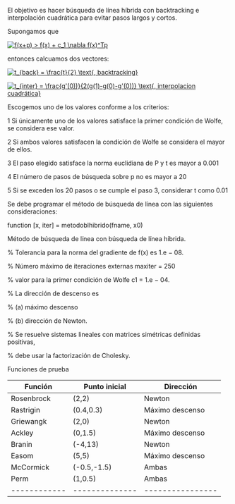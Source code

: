 El objetivo es hacer búsqueda de línea híbrida con backtracking e interpolación cuadrática para evitar pasos largos y cortos.

Supongamos que 

<a href="https://www.codecogs.com/eqnedit.php?latex=f(x&plus;p)&space;>&space;f(x)&space;&plus;&space;c_1&space;\nabla&space;f(x)^Tp" target="_blank"><img src="https://latex.codecogs.com/gif.latex?f(x&plus;p)&space;>&space;f(x)&space;&plus;&space;c_1&space;\nabla&space;f(x)^Tp" title="f(x+p) > f(x) + c_1 \nabla f(x)^Tp" /></a>

entonces calcuamos dos vectores:

<a href="https://www.codecogs.com/eqnedit.php?latex=t_{back}&space;=&space;\frac{t}{2}&space;\text{,&space;backtracking}" target="_blank"><img src="https://latex.codecogs.com/gif.latex?t_{back}&space;=&space;\frac{t}{2}&space;\text{,&space;backtracking}" title="t_{back} = \frac{t}{2} \text{, backtracking}" /></a>

<a href="https://www.codecogs.com/eqnedit.php?latex=t_{inter}&space;=&space;\frac{g'(0))}{2(g(1)-g(0)-g'(0))}&space;\text{,&space;interpolacion&space;cuadrática}" target="_blank"><img src="https://latex.codecogs.com/gif.latex?t_{inter}&space;=&space;\frac{g'(0))}{2(g(1)-g(0)-g'(0))}&space;\text{,&space;interpolacion&space;cuadrática}" title="t_{inter} = \frac{g'(0))}{2(g(1)-g(0)-g'(0))} \text{, interpolacion cuadrática}" /></a>

Escogemos uno de los valores conforme a los criterios:

1 Si únicamente uno de los valores satisface la primer condición de Wolfe, se considera ese valor.

2 Si ambos valores satisfacen la condición de Wolfe se considera el mayor de ellos.

3 El paso elegido satisface la norma euclidiana de P y t es mayor a 0.001

4 El número de pasos de búsqueda sobre p no es mayor a 20

5 Si se exceden los 20 pasos o se cumple el paso 3, considerar t como 0.01

Se debe programar el método de búsqueda de línea con las siguientes consideraciones:

function [x, iter] = metodoblhibrido(fname, x0)

Método de búsqueda de línea con búsqueda de línea híbrida.

% Tolerancia para la norma del gradiente de f(x) es 1.e − 08.

% Número máximo de iteraciones externas maxiter = 250

% valor para la primer condición de Wolfe c1 = 1.e − 04.

% La dirección de descenso es

% (a) máximo descenso

% (b) dirección de Newton.

% Se resuelve sistemas lineales con matrices simétricas definidas positivas,

% debe usar la factorización de Cholesky.

Funciones de prueba

| Función    | Punto inicial | Dirección       |
| ---------- | ------------- | ----------------|
| Rosenbrock | (2,2)         | Newton          |
| Rastrigin  | (0.4,0.3)     | Máximo descenso |
| Griewangk  | (2,0)         | Newton          |
| Ackley     | (0,1.5)       | Máximo descenso |
| Branin     | (-4,13)       | Newton          |
| Easom      | (5,5)         | Máximo descenso |
| McCormick  | (-0.5,-1.5)   | Ambas           |
| Perm       | (1,0.5)       | Ambas           |
|------------|-------------- | ----------------|
